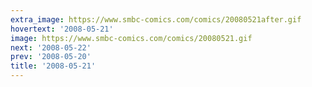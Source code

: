 ```yaml
---
extra_image: https://www.smbc-comics.com/comics/20080521after.gif
hovertext: '2008-05-21'
image: https://www.smbc-comics.com/comics/20080521.gif
next: '2008-05-22'
prev: '2008-05-20'
title: '2008-05-21'
---
```

